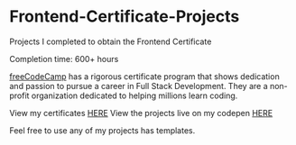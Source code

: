 # Frontend-Certificate-Projects

Projects I completed to obtain the Frontend Certificate

Completion time: 600+ hours

[freeCodeCamp](https://www.freecodecamp.org/) has a rigorous certificate program that shows dedication and passion to pursue a career in Full Stack Development. They are a non-profit organization dedicated to helping millions learn coding. 

View my certificates [HERE](https://www.freecodecamp.org/respici0)
View the projects live on my codepen [HERE](https://codepen.io/panderhh/)



Feel free to use any of my projects has templates.
